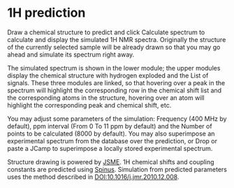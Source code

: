 # 1H prediction

Draw a chemical structure to predict and click Calculate spectrum to calculate and display the simulated 1H NMR spectra. Originally the structure of the currently selected sample will be already drawn so that you may go ahead and simulate its spectrum right away.

The simulated spectrum is shown in the lower module; the upper modules display the chemical structure with hydrogen exploded and the List of signals. These three modules are linked, so that hovering over a peak in the spectrum will highlight the corresponding row in the chemical shift list and the corresponding atoms in the structure, hovering over an atom will highlight the corresponding peak and chemical shift, etc.

You may adjust some parameters of the simulation: Frequency \(400 MHz by default\), ppm interval \(From 0 To 11 ppm by default\) and the Number of points to be calculated \(8000 by default\). You may also superimpose an experimental spectrum from the database over the prediction, or Drop or paste a JCamp to superimpose a locally stored experimental spectrum.

Structure drawing is powered by [JSME](http://peter-ertl.com/jsme/). 1H chemical shifts and coupling constants are predicted using [Spinus](http://www2.chemie.uni-erlangen.de/services/spinus/). Simulation from predicted parameters uses the method described in [DOI:10.1016/j.jmr.2010.12.008](http://www.sciencedirect.com/science/article/pii/S1090780710004003).  


